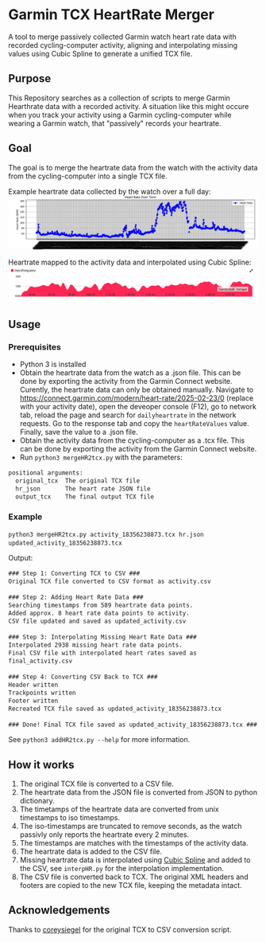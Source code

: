 # Garmin TCX HeartRate Merger
A tool to merge passively collected Garmin watch heart rate data with recorded cycling-computer activity, aligning and interpolating missing values using Cubic Spline to generate a unified TCX file.
## Purpose
This Repository searches as a collection of scripts to merge Garmin Hearthrate data with a recorded activity.
A situation like this might occure when you track your activity using a Garmin cycling-computer while wearing a Garmin watch, that "passively" records your heartrate.

## Goal
The goal is to merge the heartrate data from the watch with the activity data from the cycling-computer into a single TCX file.

Example heartrate data collected by the watch over a full day:
![HR passivly collected over full day](./images/daily_hr.png)

Heartrate mapped to the activity data and interpolated using Cubic Spline:
![HR in Activity](./images/hr_in_activity.png)
## Usage
### Prerequisites
- Python 3 is installed
- Obtain the heartrate data from the watch as a .json file. This can be done by exporting the activity from the Garmin Connect website. Curently, the heartrate data can only be obtained manually. Navigate to https://connect.garmin.com/modern/heart-rate/2025-02-23/0 (replace with your activity date), open the deveoper console (F12), go to network tab, reload the page and search for ``dailyheartrate`` in the network requests. Go to the response tab and copy the `heartRateValues` value. Finally, save the value to a .json file.
- Obtain the activity data from the cycling-computer as a .tcx file. This can be done by exporting the activity from the Garmin Connect website.
- Run `python3 mergeHR2tcx.py` with the parameters:
````
positional arguments:
  original_tcx  The original TCX file
  hr_json       The heart rate JSON file
  output_tcx    The final output TCX file
````

### Example
`python3 mergeHR2tcx.py activity_18356238873.tcx hr.json updated_activity_18356238873.tcx`

Output:
````
### Step 1: Converting TCX to CSV ###
Original TCX file converted to CSV format as activity.csv

### Step 2: Adding Heart Rate Data ###
Searching timestamps from 589 heartrate data points.
Added approx. 8 heart rate data points to activity.
CSV file updated and saved as updated_activity.csv

### Step 3: Interpolating Missing Heart Rate Data ###
Interpolated 2938 missing heart rate data points.
Final CSV file with interpolated heart rates saved as final_activity.csv

### Step 4: Converting CSV Back to TCX ###
Header written
Trackpoints written
Footer written
Recreated TCX file saved as updated_activity_18356238873.tcx

### Done! Final TCX file saved as updated_activity_18356238873.tcx ###
````


See `python3 addHR2tcx.py --help` for more information.

## How it works
1. The original TCX file is converted to a CSV file.
2. The heartrate data from the JSON file is converted from JSON to python dictionary.
3. The timetamps of the heartrate data are converted from unix timestamps to iso timestamps.
4. The iso-timestamps are truncated to remove seconds, as the watch passivly only reports the heartrate every 2 minutes.
5. The timestamps are matches with the timestamps of the activity data.
6. The heartrate data is added to the CSV file.
7. Missing heartrate data is interpolated using [Cubic Spline](https://mathworld.wolfram.com/CubicSpline.html) and added to the CSV, see `interpHR.py` for the interpolation implementation.
8. The CSV file is converted back to TCX. The original XML headers and footers are copied to the new TCX file, keeping the metadata intact.

## Acknowledgements
Thanks to [coreysiegel](https://github.com/coreysiegel/tcx-gpx-csv) for the original TCX to CSV conversion script.

